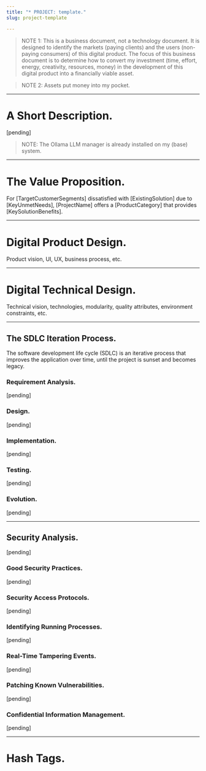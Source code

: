 ```yaml
---
title: "* PROJECT: template."
slug: project-template

---
```


> NOTE 1: This is a business document, not a technology document. It is designed to identify the markets (paying clients) and the users (non-paying consumers) of this digital product. The focus of this business document is to determine how to convert my investment (time, effort, energy, creativity, resources, money) in the development of this digital product into a financially viable asset.

> NOTE 2: Assets put money into my pocket.

---

# A Short Description.

\[pending\]

> NOTE: The Ollama LLM manager is already installed on my (base) system.

---

# The Value Proposition.

For \[TargetCustomerSegments\] dissatisfied with \[ExistingSolution\] due to \[KeyUnmetNeeds\], \[ProjectName\] offers a \[ProductCategory\] that provides \[KeySolutionBenefits\].

---

# Digital Product Design.

Product vision, UI, UX, business process, etc.

---

# Digital Technical Design.

Technical vision, technologies, modularity, quality attributes, environment constraints, etc.

---

## The SDLC Iteration Process.

The software development life cycle (SDLC) is an iterative process that improves the application over time, until the project is sunset and becomes legacy.

### Requirement Analysis.

\[pending\]

### Design.

\[pending\]

### Implementation.

\[pending\]

### Testing.

\[pending\]

### Evolution.

\[pending\]

---

## Security Analysis.

\[pending\]

### Good Security Practices.

\[pending\]

### Security Access Protocols.

\[pending\]

### Identifying Running Processes.

\[pending\]

### Real-Time Tampering Events.

\[pending\]

### Patching Known Vulnerabilities.

\[pending\]

### Confidential Information Management.

\[pending\]

---

# Hash Tags.